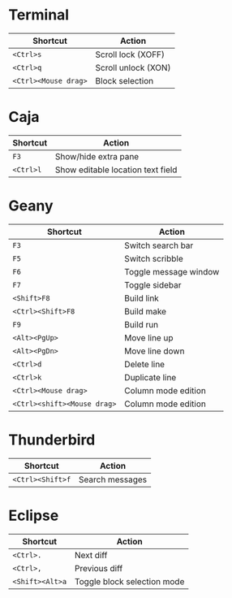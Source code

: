 # Terminal

| Shortcut | Action |
| --- | --- |
| `<Ctrl>s`						| Scroll lock (XOFF) |
| `<Ctrl>q`						| Scroll unlock (XON) |
| `<Ctrl><Mouse drag>`			| Block selection |

# Caja

| Shortcut | Action |
| --- | --- |
| `F3`							| Show/hide extra pane |
| `<Ctrl>l`						| Show editable location text field |

# Geany

| Shortcut | Action |
| --- | --- |
| `F3`							| Switch search bar |
| `F5`							| Switch scribble |
| `F6`							| Toggle message window |
| `F7`							| Toggle sidebar |
| `<Shift>F8`					| Build link |
| `<Ctrl><Shift>F8`				| Build make |
| `F9`							| Build run |
| `<Alt><PgUp>`					| Move line up |
| `<Alt><PgDn>`					| Move line down |
| `<Ctrl>d`						| Delete line |
| `<Ctrl>k`						| Duplicate line |
| `<Ctrl><Mouse drag>`			| Column mode edition |
| `<Ctrl><shift><Mouse drag>`	| Column mode edition |

# Thunderbird

| Shortcut | Action |
| --- | --- |
| `<Ctrl><Shift>f`				| Search messages |

# Eclipse

| Shortcut | Action |
| --- | --- |
| `<Ctrl>.`						| Next diff |
| `<Ctrl>,`						| Previous diff |
| `<Shift><Alt>a`				| Toggle block selection mode |
